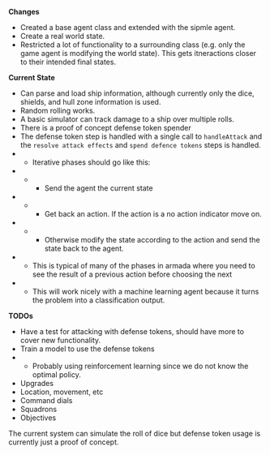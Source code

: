 __Changes__
* Created a base agent class and extended with the sipmle agent.
* Create a real world state.
* Restricted a lot of functionality to a surrounding class (e.g. only the game agent is modifying
  the world state). This gets itneractions closer to their intended final states.

__Current State__
* Can parse and load ship information, although currently only the dice, shields, and hull zone information is used.
* Random rolling works.
* A basic simulator can track damage to a ship over multiple rolls.
* There is a proof of concept defense token spender
* The defense token step is handled with a single call to `handleAttack` and the `resolve attack effects`
  and `spend defence tokens` steps is handled.
* * Iterative phases should go like this:
* * * Send the agent the current state
* * * Get back an action. If the action is a no action indicator move on.
* * * Otherwise modify the state according to the action and send the state back to the agent.
* * This is typical of many of the phases in armada where you need to see the result of a previous action before choosing the next
* * This will work nicely with a machine learning agent because it turns the problem into a classification output.

__TODOs__
* Have a test for attacking with defense tokens, should have more to cover new functionality.
* Train a model to use the defense tokens
* *  Probably using reinforcement learning since we do not know the optimal policy.
* Upgrades
* Location, movement, etc
* Command dials
* Squadrons
* Objectives

The current system can simulate the roll of dice but defense token usage is currently just a proof of concept.
